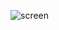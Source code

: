 ![screen](https://github.com/AleksandrEvseevKrd/DockerPostgreSQL/assets/129521999/60fd2e8a-c0a9-4099-bdd8-211d1c54f456)
